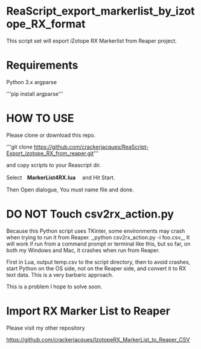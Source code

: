 # ReaScript_export_markerlist_by_izotope_RX_format
This script set will export iZotope RX Markerlist from Reaper project.

# Requirements

Python 3.x
argparse

'''pip install argparse'''


# HOW TO USE

Please clone or download this repo.

'''git clone https://github.com/crackerjacques/ReaScript-Export_izotope_RX_from_reaper.git'''

and copy scripts to your Reascript dir.

Select　__MarkerList4RX.lua__　 and Hit Start.

Then Open dialogue, You must name file and done.

# __DO NOT Touch csv2rx_action.py__
Because this Python script uses TKinter, some environments may crash when trying to run it from Reaper.
,,python csv2rx_action.py -i foo.csv,,,
It will work if run from a command prompt or terminal like this, but so far, on both my Windows and Mac, it crashes when run from Reaper.

First in Lua, output temp.csv to the script directory, then to avoid crashes, start Python on the OS side, not on the Reaper side, and convert it to RX text data.
This is a very barbaric approach.


This is a problem I hope to solve soon.

# Import RX Marker List to Reaper 

Please visit my other repository

https://github.com/crackerjacques/IzotopeRX_MarkerList_to_Reaper_CSV


